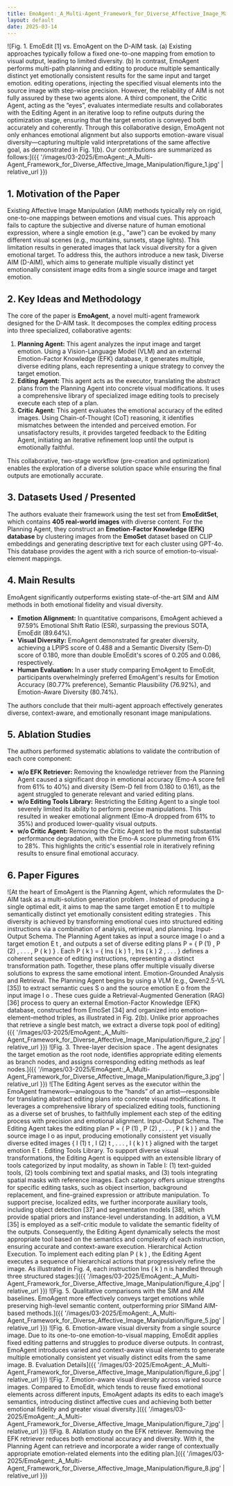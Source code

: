 ```yaml
---
title: EmoAgent:_A_Multi-Agent_Framework_for_Diverse_Affective_Image_Manipulation
layout: default
date: 2025-03-14
---
```

![Fig. 1. EmoEdit [1] vs. EmoAgent on the D-AIM task. (a) Existing approaches typically follow a fixed one-to-one mapping from emotion to visual output, leading to limited diversity. (b) In contrast, EmoAgent performs multi-path planning and editing to produce multiple semantically distinct yet emotionally consistent results for the same input and target emotion. editing operations, injecting the specified visual elements into the source image with step-wise precision. However, the reliability of AIM is not fully assured by these two agents alone. A third component, the Critic Agent, acting as the “eyes”, evaluates intermediate results and collaborates with the Editing Agent in an iterative loop to refine outputs during the optimization stage, ensuring that the target emotion is conveyed both accurately and coherently. Through this collaborative design, EmoAgent not only enhances emotional alignment but also supports emotion-aware visual diversity—capturing multiple valid interpretations of the same affective goal, as demonstrated in Fig. 1(b). Our contributions are summarized as follows:]({{ '/images/03-2025/EmoAgent:_A_Multi-Agent_Framework_for_Diverse_Affective_Image_Manipulation/figure_1.jpg' | relative_url }})
## 1. Motivation of the Paper
Existing Affective Image Manipulation (AIM) methods typically rely on rigid, one-to-one mappings between emotions and visual cues. This approach fails to capture the subjective and diverse nature of human emotional expression, where a single emotion (e.g., "awe") can be evoked by many different visual scenes (e.g., mountains, sunsets, stage lights). This limitation results in generated images that lack visual diversity for a given emotional target. To address this, the authors introduce a new task, Diverse AIM (D-AIM), which aims to generate multiple visually distinct yet emotionally consistent image edits from a single source image and target emotion.

## 2. Key Ideas and Methodology
The core of the paper is **EmoAgent**, a novel multi-agent framework designed for the D-AIM task. It decomposes the complex editing process into three specialized, collaborative agents:
1.  **Planning Agent:** This agent analyzes the input image and target emotion. Using a Vision-Language Model (VLM) and an external Emotion-Factor Knowledge (EFK) database, it generates multiple, diverse editing plans, each representing a unique strategy to convey the target emotion.
2.  **Editing Agent:** This agent acts as the executor, translating the abstract plans from the Planning Agent into concrete visual modifications. It uses a comprehensive library of specialized image editing tools to precisely execute each step of a plan.
3.  **Critic Agent:** This agent evaluates the emotional accuracy of the edited images. Using Chain-of-Thought (CoT) reasoning, it identifies mismatches between the intended and perceived emotion. For unsatisfactory results, it provides targeted feedback to the Editing Agent, initiating an iterative refinement loop until the output is emotionally faithful.

This collaborative, two-stage workflow (pre-creation and optimization) enables the exploration of a diverse solution space while ensuring the final outputs are emotionally accurate.

## 3. Datasets Used / Presented
The authors evaluate their framework using the test set from **EmoEditSet**, which contains **405 real-world images** with diverse content. For the Planning Agent, they construct an **Emotion-Factor Knowledge (EFK) database** by clustering images from the **EmoSet** dataset based on CLIP embeddings and generating descriptive text for each cluster using GPT-4o. This database provides the agent with a rich source of emotion-to-visual-element mappings.

## 4. Main Results
EmoAgent significantly outperforms existing state-of-the-art SIM and AIM methods in both emotional fidelity and visual diversity.
*   **Emotion Alignment:** In quantitative comparisons, EmoAgent achieved a 97.59% Emotional Shift Ratio (ESR), surpassing the previous SOTA, EmoEdit (89.64%).
*   **Visual Diversity:** EmoAgent demonstrated far greater diversity, achieving a LPIPS score of 0.488 and a Semantic Diversity (Sem-D) score of 0.180, more than double EmoEdit's scores of 0.205 and 0.086, respectively.
*   **Human Evaluation:** In a user study comparing EmoAgent to EmoEdit, participants overwhelmingly preferred EmoAgent's results for Emotion Accuracy (80.77% preference), Semantic Plausibility (76.92%), and Emotion-Aware Diversity (80.74%).

The authors conclude that their multi-agent approach effectively generates diverse, context-aware, and emotionally resonant image manipulations.

## 5. Ablation Studies
The authors performed systematic ablations to validate the contribution of each core component:
*   **w/o EFK Retriever:** Removing the knowledge retriever from the Planning Agent caused a significant drop in emotional accuracy (Emo-A score fell from 61% to 40%) and diversity (Sem-D fell from 0.180 to 0.161), as the agent struggled to generate relevant and varied editing plans.
*   **w/o Editing Tools Library:** Restricting the Editing Agent to a single tool severely limited its ability to perform precise manipulations. This resulted in weaker emotional alignment (Emo-A dropped from 61% to 35%) and produced lower-quality visual outputs.
*   **w/o Critic Agent:** Removing the Critic Agent led to the most substantial performance degradation, with the Emo-A score plummeting from 61% to 28%. This highlights the critic's essential role in iteratively refining results to ensure final emotional accuracy.

## 6. Paper Figures
![At the heart of EmoAgent is the Planning Agent, which reformulates the D-AIM task as a multi-solution generation problem . Instead of producing a single optimal edit, it aims to map the same target emotion E t to multiple semantically distinct yet emotionally consistent editing strategies . This diversity is achieved by transforming emotional cues into structured editing instructions via a combination of analysis, retrieval, and planning. Input-Output Schema. The Planning Agent takes as input a source image I o and a target emotion E t , and outputs a set of diverse editing plans P = { P (1) , P (2) , . . . , P ( k ) } . Each P ( k ) = { Ins ( k ) 1 , Ins ( k ) 2 , . . . } defines a coherent sequence of editing instructions, representing a distinct transformation path. Together, these plans offer multiple visually diverse solutions to express the same emotional intent. Emotion-Grounded Analysis and Retrieval. The Planning Agent begins by using a VLM (e.g., Qwen2.5-VL [35]) to extract semantic cues S o and the source emotion E o from the input image I o . These cues guide a Retrieval-Augmented Generation (RAG) [36] process to query an external Emotion-Factor Knowledge (EFK) database, constructed from EmoSet [34] and organized into emotion–element–method triples, as illustrated in Fig. 2(b). Unlike prior approaches that retrieve a single best match, we extract a diverse topk pool of editing]({{ '/images/03-2025/EmoAgent:_A_Multi-Agent_Framework_for_Diverse_Affective_Image_Manipulation/figure_2.jpg' | relative_url }})
![Fig. 3. Three-layer decision space . The agent designates the target emotion as the root node, identifies appropriate editing elements as branch nodes, and assigns corresponding editing methods as leaf nodes.]({{ '/images/03-2025/EmoAgent:_A_Multi-Agent_Framework_for_Diverse_Affective_Image_Manipulation/figure_3.jpg' | relative_url }})
![The Editing Agent serves as the executor within the EmoAgent framework—analogous to the ”hands” of an artist—responsible for translating abstract editing plans into concrete visual modifications. It leverages a comprehensive library of specialized editing tools, functioning as a diverse set of brushes, to faithfully implement each step of the editing process with precision and emotional alignment. Input-Output Schema. The Editing Agent takes the editing plan P = { P (1) , P (2) , . . . , P ( k ) } and the source image I o as input, producing emotionally consistent yet visually diverse edited images { I (1) t , I (2) t , . . . , I ( k ) t } aligned with the target emotion E t . Editing Tools Library. To support diverse visual transformations, the Editing Agent is equipped with an extensible library of tools categorized by input modality, as shown in Table I: (1) text-guided tools, (2) tools combining text and spatial masks, and (3) tools integrating spatial masks with reference images. Each category offers unique strengths for specific editing tasks, such as object insertion, background replacement, and fine-grained expression or attribute manipulation. To support precise, localized edits, we further incorporate auxiliary tools, including object detection [37] and segmentation models [38], which provide spatial priors and instance-level understanding. In addition, a VLM [35] is employed as a self-critic module to validate the semantic fidelity of the outputs. Consequently, the Editing Agent dynamically selects the most appropriate tool based on the semantics and complexity of each instruction, ensuring accurate and context-aware execution. Hierarchical Action Execution. To implement each editing plan P ( k ) , the Editing Agent executes a sequence of hierarchical actions that progressively refine the image. As illustrated in Fig. 4, each instruction Ins ( k ) n is handled through three structured stages:]({{ '/images/03-2025/EmoAgent:_A_Multi-Agent_Framework_for_Diverse_Affective_Image_Manipulation/figure_4.jpg' | relative_url }})
![Fig. 5. Qualitative comparisons with the SIM and AIM baselines. EmoAgent more effectively conveys target emotions while preserving high-level semantic content, outperforming prior SIMand AIM-based methods.]({{ '/images/03-2025/EmoAgent:_A_Multi-Agent_Framework_for_Diverse_Affective_Image_Manipulation/figure_5.jpg' | relative_url }})
![Fig. 6. Emotion-aware visual diversity from a single source image. Due to its one-to-one emotion-to-visual mapping, EmoEdit applies fixed editing patterns and struggles to produce diverse outputs. In contrast, EmoAgent introduces varied and context-aware visual elements to generate multiple emotionally consistent yet visually distinct edits from the same image. B. Evaluation Details]({{ '/images/03-2025/EmoAgent:_A_Multi-Agent_Framework_for_Diverse_Affective_Image_Manipulation/figure_6.jpg' | relative_url }})
![Fig. 7. Emotion-aware visual diversity across varied source images. Compared to EmoEdit, which tends to reuse fixed emotional elements across different inputs, EmoAgent adapts its edits to each image’s semantics, introducing distinct affective cues and achieving both better emotional fidelity and greater visual diversity.]({{ '/images/03-2025/EmoAgent:_A_Multi-Agent_Framework_for_Diverse_Affective_Image_Manipulation/figure_7.jpg' | relative_url }})
![Fig. 8. Ablation study on the EFK retriever. Removing the EFK retriever reduces both emotional accuracy and diversity. With it, the Planning Agent can retrieve and incorporate a wider range of contextually appropriate emotion-related elements into the editing plan.]({{ '/images/03-2025/EmoAgent:_A_Multi-Agent_Framework_for_Diverse_Affective_Image_Manipulation/figure_8.jpg' | relative_url }})
